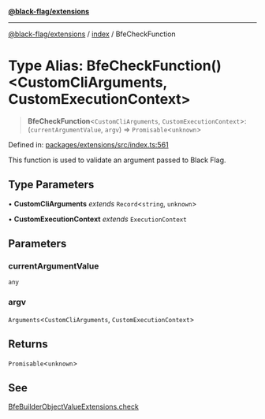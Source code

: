 [**@black-flag/extensions**](../../README.md)

***

[@black-flag/extensions](../../README.md) / [index](../README.md) / BfeCheckFunction

# Type Alias: BfeCheckFunction()\<CustomCliArguments, CustomExecutionContext\>

> **BfeCheckFunction**\<`CustomCliArguments`, `CustomExecutionContext`\>: (`currentArgumentValue`, `argv`) => `Promisable`\<`unknown`\>

Defined in: [packages/extensions/src/index.ts:561](https://github.com/Xunnamius/black-flag/blob/1b1b5b597cf8302c1cc5affdd2e1dd9189034907/packages/extensions/src/index.ts#L561)

This function is used to validate an argument passed to Black Flag.

## Type Parameters

• **CustomCliArguments** *extends* `Record`\<`string`, `unknown`\>

• **CustomExecutionContext** *extends* `ExecutionContext`

## Parameters

### currentArgumentValue

`any`

### argv

`Arguments`\<`CustomCliArguments`, `CustomExecutionContext`\>

## Returns

`Promisable`\<`unknown`\>

## See

[BfeBuilderObjectValueExtensions.check](BfeBuilderObjectValueExtensions.md#check)
